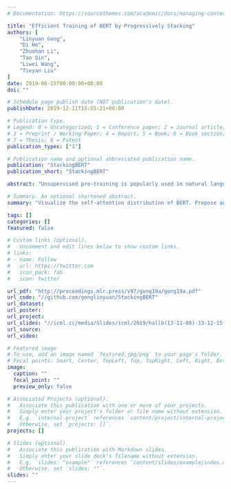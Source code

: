 ```yaml
---
# Documentation: https://sourcethemes.com/academic/docs/managing-content/

title: "Efficient Training of BERT by Progressively Stacking"
authors: [
    "Linyuan Gong",
    "Di He",
    "Zhuohan Li",
    "Tao Qin",
    "Liwei Wang",
    "Tieyan Liu"
]
date: 2019-06-15T00:00:00+00:00
doi: ""

# Schedule page publish date (NOT publication's date).
publishDate: 2019-12-11T15:55:21+08:00

# Publication type.
# Legend: 0 = Uncategorized; 1 = Conference paper; 2 = Journal article;
# 3 = Preprint / Working Paper; 4 = Report; 5 = Book; 6 = Book section;
# 7 = Thesis; 8 = Patent
publication_types: ["1"]

# Publication name and optional abbreviated publication name.
publication: "StackingBERT"
publication_short: "StackingBERT"

abstract: "Unsupervised pre-training is popularly used in natural language processing. By designing proper unsupervised prediction tasks, a deep neural network can be trained and shown to be effective in many downstream tasks. As the data is usually adequate, the model for pre-training is generally huge and contains millions of parameters. Therefore, the training efficiency becomes a critical issue even when using high-performance hardware. In this paper, we explore an efficient training method for the state-of-the-art bidirectional Transformer (BERT) model. By visualizing the self-attention distribution of different layers at different positions in a well-trained BERT model, we find that in most layers, the self-attention distribution will concentrate locally around its position and the start-of-sentence token. Motivating from this, we propose the stacking algorithm to transfer knowledge from a shallow model to a deep model; then we apply stacking progressively to accelerate BERT training. The experimental results showed that the models trained by our training strategy achieve similar performance to models trained from scratch, but our algorithm is much faster."

# Summary. An optional shortened abstract.
summary: "Visualize the self-attention distribution of BERT. Propose an iterative algorithm to train BERT faster."

tags: []
categories: []
featured: false

# Custom links (optional).
#   Uncomment and edit lines below to show custom links.
# links:
# - name: Follow
#   url: https://twitter.com
#   icon_pack: fab
#   icon: twitter

url_pdf: "http://proceedings.mlr.press/v97/gong19a/gong19a.pdf"
url_code: "//github.com/gonglinyuan/StackingBERT"
url_dataset:
url_poster:
url_project:
url_slides: "//icml.cc/media/Slides/icml/2019/hallb(13-11-00)-13-12-15-4936-efficient_train.pdf"
url_source:
url_video:

# Featured image
# To use, add an image named `featured.jpg/png` to your page's folder. 
# Focal points: Smart, Center, TopLeft, Top, TopRight, Left, Right, BottomLeft, Bottom, BottomRight.
image:
  caption: ""
  focal_point: ""
  preview_only: false

# Associated Projects (optional).
#   Associate this publication with one or more of your projects.
#   Simply enter your project's folder or file name without extension.
#   E.g. `internal-project` references `content/project/internal-project/index.md`.
#   Otherwise, set `projects: []`.
projects: []

# Slides (optional).
#   Associate this publication with Markdown slides.
#   Simply enter your slide deck's filename without extension.
#   E.g. `slides: "example"` references `content/slides/example/index.md`.
#   Otherwise, set `slides: ""`.
slides: ""
---
```

